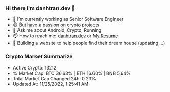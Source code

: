 ### Hi there I'm danhtran.dev 👋

- 🔭 I’m currently working as Senior Software Engineer
- 😄 But have a passion on crypto projects
- 💬 Ask me about Android, Crypto, Running 
- 📫 How to reach me: <a href="https://danhtran.dev" target="_blank">danhtran.dev</a> or <a href="Dan-Resume.pdf" target="_blank">My Resume</a>
- 🌱 Building a website to help people find their dream house (updating ...)

### Crypto Market Summarize
- Active Crypto: 13212
- % Market Cap: BTC 36.63% | ETH 16.60% | BNB 5.64%
- Total Market Cap Changed 24h: 0.23%
- Updated At: 11/25/2022, 1:25:41 AM
